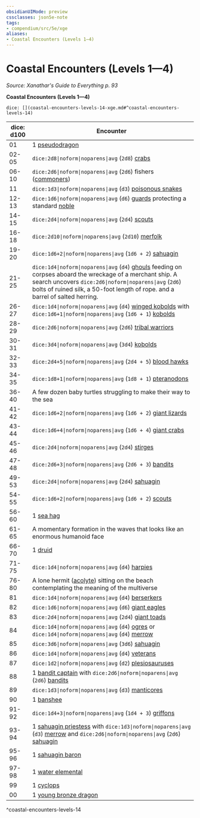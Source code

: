 ```yaml
---
obsidianUIMode: preview
cssclasses: json5e-note
tags:
- compendium/src/5e/xge
aliases:
- Coastal Encounters (Levels 1—4)
---
```

# Coastal Encounters (Levels 1—4)
*Source: Xanathar's Guide to Everything p. 93* 

**Coastal Encounters (Levels 1—4)**

`dice: [](coastal-encounters-levels-14-xge.md#^coastal-encounters-levels-14)`

| dice: d100 | Encounter |
|------------|-----------|
| 01 | 1 [pseudodragon](/3-Mechanics/CLI/bestiary/dragon/pseudodragon-xmm.md) |
| 02-05 | `dice:2d8\|noform\|noparens\|avg` (`2d8`) [crabs](/3-Mechanics/CLI/bestiary/beast/crab-xmm.md) |
| 06-10 | `dice:2d6\|noform\|noparens\|avg` (`2d6`) fishers ([commoners](/3-Mechanics/CLI/bestiary/humanoid/commoner-xmm.md)) |
| 11 | `dice:1d3\|noform\|noparens\|avg` (`d3`) [poisonous snakes](/3-Mechanics/CLI/bestiary/beast/venomous-snake-xmm.md) |
| 12-13 | `dice:1d6\|noform\|noparens\|avg` (`d6`) [guards](/3-Mechanics/CLI/bestiary/humanoid/guard-xmm.md) protecting a standard [noble](/3-Mechanics/CLI/bestiary/humanoid/noble-xmm.md) |
| 14-15 | `dice:2d4\|noform\|noparens\|avg` (`2d4`) [scouts](/3-Mechanics/CLI/bestiary/humanoid/scout-xmm.md) |
| 16-18 | `dice:2d10\|noform\|noparens\|avg` (`2d10`) [merfolk](/3-Mechanics/CLI/bestiary/elemental/merfolk-skirmisher-xmm.md) |
| 19-20 | `dice:1d6+2\|noform\|noparens\|avg` (`1d6 + 2`) [sahuagin](/3-Mechanics/CLI/bestiary/fiend/sahuagin-warrior-xmm.md) |
| 21-25 | `dice:1d4\|noform\|noparens\|avg` (`d4`) [ghouls](/3-Mechanics/CLI/bestiary/undead/ghoul-xmm.md) feeding on corpses aboard the wreckage of a merchant ship. A search uncovers `dice:2d6\|noform\|noparens\|avg` (`2d6`) bolts of ruined silk, a 50-foot length of rope. and a barrel of salted herring. |
| 26-27 | `dice:1d4\|noform\|noparens\|avg` (`d4`) [winged kobolds](/3-Mechanics/CLI/bestiary/dragon/winged-kobold-xmm.md) with `dice:1d6+1\|noform\|noparens\|avg` (`1d6 + 1`) [kobolds](/3-Mechanics/CLI/bestiary/dragon/kobold-warrior-xmm.md) |
| 28-29 | `dice:2d6\|noform\|noparens\|avg` (`2d6`) [tribal warriors](/3-Mechanics/CLI/bestiary/humanoid/warrior-infantry-xmm.md) |
| 30-31 | `dice:3d4\|noform\|noparens\|avg` (`3d4`) [kobolds](/3-Mechanics/CLI/bestiary/dragon/kobold-warrior-xmm.md) |
| 32-33 | `dice:2d4+5\|noform\|noparens\|avg` (`2d4 + 5`) [blood hawks](/3-Mechanics/CLI/bestiary/beast/blood-hawk-xmm.md) |
| 34-35 | `dice:1d8+1\|noform\|noparens\|avg` (`1d8 + 1`) [pteranodons](/3-Mechanics/CLI/bestiary/beast/pteranodon-xmm.md) |
| 36-40 | A few dozen baby turtles struggling to make their way to the sea |
| 41-42 | `dice:1d6+2\|noform\|noparens\|avg` (`1d6 + 2`) [giant lizards](/3-Mechanics/CLI/bestiary/beast/giant-lizard-xmm.md) |
| 43-44 | `dice:1d6+4\|noform\|noparens\|avg` (`1d6 + 4`) [giant crabs](/3-Mechanics/CLI/bestiary/beast/giant-crab-xmm.md) |
| 45-46 | `dice:2d4\|noform\|noparens\|avg` (`2d4`) [stirges](/3-Mechanics/CLI/bestiary/monstrosity/stirge-xmm.md) |
| 47-48 | `dice:2d6+3\|noform\|noparens\|avg` (`2d6 + 3`) [bandits](/3-Mechanics/CLI/bestiary/humanoid/bandit-xmm.md) |
| 49-53 | `dice:2d4\|noform\|noparens\|avg` (`2d4`) [sahuagin](/3-Mechanics/CLI/bestiary/fiend/sahuagin-warrior-xmm.md) |
| 54-55 | `dice:1d6+2\|noform\|noparens\|avg` (`1d6 + 2`) [scouts](/3-Mechanics/CLI/bestiary/humanoid/scout-xmm.md) |
| 56-60 | 1 [sea hag](/3-Mechanics/CLI/bestiary/fey/sea-hag-xmm.md) |
| 61-65 | A momentary formation in the waves that looks like an enormous humanoid face |
| 66-70 | 1 [druid](/3-Mechanics/CLI/bestiary/humanoid/druid-xmm.md) |
| 71-75 | `dice:1d4\|noform\|noparens\|avg` (`d4`) [harpies](/3-Mechanics/CLI/bestiary/monstrosity/harpy-xmm.md) |
| 76-80 | A lone hermit ([acolyte](/3-Mechanics/CLI/bestiary/humanoid/priest-acolyte-xmm.md)) sitting on the beach contemplating the meaning of the multiverse |
| 81 | `dice:1d4\|noform\|noparens\|avg` (`d4`) [berserkers](/3-Mechanics/CLI/bestiary/humanoid/berserker-xmm.md) |
| 82 | `dice:1d6\|noform\|noparens\|avg` (`d6`) [giant eagles](/3-Mechanics/CLI/bestiary/celestial/giant-eagle-xmm.md) |
| 83 | `dice:2d4\|noform\|noparens\|avg` (`2d4`) [giant toads](/3-Mechanics/CLI/bestiary/beast/giant-toad-xmm.md) |
| 84 | `dice:1d4\|noform\|noparens\|avg` (`d4`) [ogres](/3-Mechanics/CLI/bestiary/giant/ogre-xmm.md) or `dice:1d4\|noform\|noparens\|avg` (`d4`) [merrow](/3-Mechanics/CLI/bestiary/monstrosity/merrow-xmm.md) |
| 85 | `dice:3d6\|noform\|noparens\|avg` (`3d6`) [sahuagin](/3-Mechanics/CLI/bestiary/fiend/sahuagin-warrior-xmm.md) |
| 86 | `dice:1d4\|noform\|noparens\|avg` (`d4`) [veterans](/3-Mechanics/CLI/bestiary/humanoid/warrior-veteran-xmm.md) |
| 87 | `dice:1d2\|noform\|noparens\|avg` (`d2`) [plesiosauruses](/3-Mechanics/CLI/bestiary/beast/plesiosaurus-xmm.md) |
| 88 | 1 [bandit captain](/3-Mechanics/CLI/bestiary/humanoid/bandit-captain-xmm.md) with `dice:2d6\|noform\|noparens\|avg` (`2d6`) [bandits](/3-Mechanics/CLI/bestiary/humanoid/bandit-xmm.md) |
| 89 | `dice:1d3\|noform\|noparens\|avg` (`d3`) [manticores](/3-Mechanics/CLI/bestiary/monstrosity/manticore-xmm.md) |
| 90 | 1 [banshee](/3-Mechanics/CLI/bestiary/undead/banshee-xmm.md) |
| 91-92 | `dice:1d4+3\|noform\|noparens\|avg` (`1d4 + 3`) [griffons](/3-Mechanics/CLI/bestiary/monstrosity/griffon-xmm.md) |
| 93-94 | 1 [sahuagin priestess](/3-Mechanics/CLI/bestiary/fiend/sahuagin-priest-xmm.md) with `dice:1d3\|noform\|noparens\|avg` (`d3`) [merrow](/3-Mechanics/CLI/bestiary/monstrosity/merrow-xmm.md) and `dice:2d6\|noform\|noparens\|avg` (`2d6`) [sahuagin](/3-Mechanics/CLI/bestiary/fiend/sahuagin-warrior-xmm.md) |
| 95-96 | 1 [sahuagin baron](/3-Mechanics/CLI/bestiary/fiend/sahuagin-baron-xmm.md) |
| 97-98 | 1 [water elemental](/3-Mechanics/CLI/bestiary/elemental/water-elemental-xmm.md) |
| 99 | 1 [cyclops](/3-Mechanics/CLI/bestiary/giant/cyclops-sentry-xmm.md) |
| 00 | 1 [young bronze dragon](/3-Mechanics/CLI/bestiary/dragon/young-bronze-dragon-xmm.md) |
^coastal-encounters-levels-14